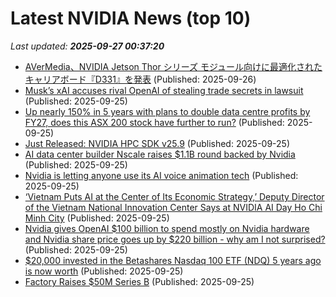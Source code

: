 # Latest NVIDIA News (top 10)
_Last updated: **2025-09-27 00:37:20**_

- [AVerMedia、NVIDIA Jetson Thor シリーズ モジュール向けに最適化されたキャリアボード『D331』を発表](https://prtimes.jp/main/html/rd/p/000000012.000016617.html) (Published: 2025-09-26)
- [Musk’s xAI accuses rival OpenAI of stealing trade secrets in lawsuit](https://www.washingtonpost.com/technology/2025/09/25/musk-xai-openai-lawsuit-trade-secrets/) (Published: 2025-09-25)
- [Up nearly 150% in 5 years with plans to double data centre profits by FY27, does this ASX 200 stock have further to run?](https://www.fool.com.au/2025/09/26/up-nearly-150-in-5-years-with-plans-to-double-data-centre-profits-by-fy27-does-this-asx-200-stock-have-further-to-run/) (Published: 2025-09-25)
- [Just Released: NVIDIA HPC SDK v25.9](https://developer.nvidia.com/nvidia-hpc-sdk-259-downloads) (Published: 2025-09-25)
- [AI data center builder Nscale raises $1.1B round backed by Nvidia](https://siliconangle.com/2025/09/25/ai-data-center-builder-nscale-raises-1-1b-round-backed-nvidia/) (Published: 2025-09-25)
- [Nvidia is letting anyone use its AI voice animation tech](https://www.theverge.com/news/785981/nvidia-audio2face-ai-voice-animation-open-source) (Published: 2025-09-25)
- [‘Vietnam Puts AI at the Center of Its Economic Strategy,’ Deputy Director of the Vietnam National Innovation Center Says at NVIDIA AI Day Ho Chi Minh City](https://blogs.nvidia.com/blog/ai-day-ho-chi-minh-city/) (Published: 2025-09-25)
- [Nvidia gives OpenAI $100 billion to spend mostly on Nvidia hardware and Nvidia share price goes up by $220 billion - why am I not surprised?](https://www.techradar.com/pro/nvidia-gives-openai-usd100-billion-to-spend-mostly-on-nvidia-hardware-and-nvidia-share-price-goes-up-by-usd220-billion-why-am-i-not-surprised) (Published: 2025-09-25)
- [$20,000 invested in the Betashares Nasdaq 100 ETF (NDQ) 5 years ago is now worth](https://www.fool.com.au/2025/09/26/20000-invested-in-the-betashares-nasdaq-100-etf-ndq-5-years-ago-is-now-worth/) (Published: 2025-09-25)
- [Factory Raises $50M Series B](https://factory.ai/news/series-b) (Published: 2025-09-25)
